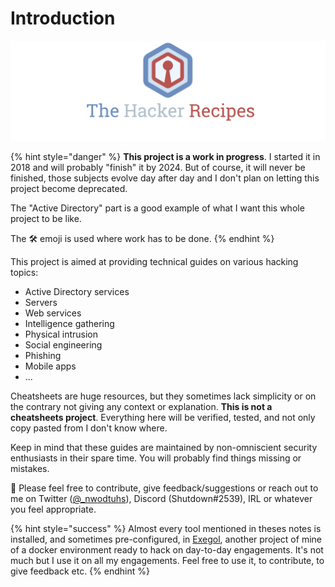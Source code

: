 # Introduction

![](.gitbook/assets/thr_preview_2.png)

{% hint style="danger" %}
**This project is a work in progress**. I started it in 2018 and will probably "finish" it by 2024. But of course, it will never be finished, those subjects evolve day after day and I don't plan on letting this project become deprecated. 

The "Active Directory" part is a good example of what I want this whole project to be like.

The 🛠️ emoji is used where work has to be done.
{% endhint %}

This project is aimed at providing technical guides on various hacking topics:

* Active Directory services
* Servers
* Web services
* Intelligence gathering
* Physical intrusion
* Social engineering
* Phishing
* Mobile apps
* ...

Cheatsheets are huge resources, but they sometimes lack simplicity or on the contrary not giving any context or explanation. **This is not a cheatsheets project**. Everything here will be verified, tested, and not only copy pasted from I don't know where.

Keep in mind that these guides are maintained by non-omniscient security enthusiasts in their spare time. You will probably find things missing or mistakes.

📣 Please feel free to contribute, give feedback/suggestions or reach out to me on Twitter \([@\_nwodtuhs](https://twitter.com/_nwodtuhs)\), Discord \(Shutdown\#2539\), IRL or whatever you feel appropriate.

{% hint style="success" %}
Almost every tool mentioned in theses notes is installed, and sometimes pre-configured, in [Exegol](https://github.com/ShutdownRepo/Exegol), another project of mine of a docker environment ready to hack on day-to-day engagements. It's not much but I use it on all my engagements. Feel free to use it, to contribute, to give feedback etc.
{% endhint %}

